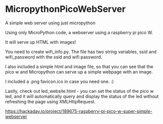 # MicropythonPicoWebServer
A simple web server using just micropython

Using only MicroPython code, a webserver using a raspberry pi pico W.

It will serve up HTML with images!

You need to create wifi_info.py.  The file has two string variables, ssid and wifi_password with the ssid and wifi password.

I also included a simple html and image file, so that you can see that the pico w and Micropython can serve up a simple webpage with an image.

I included a .png favicon.ico in case you need one.  :)

Lastly, check out led_website.html - you can set the status of the pico w led, and it will automatically query and display the status of the led without refreshing the page using XMLHttpRequest.


https://hackaday.io/project/189675-raspberry-pi-pico-w-super-simple-webserver
